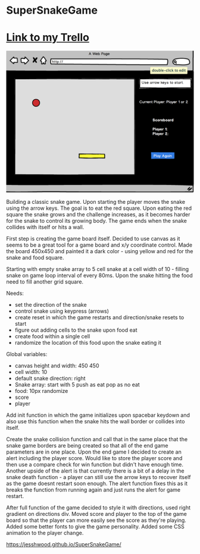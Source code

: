 # SuperSnakeGame

# [Link to my Trello](https://trello.com/b/VjQSTc0L/supersnakegame)

![](images/snakewireframe.png)


Building a classic snake game.  Upon starting the player moves the snake using the arrow keys.  The goal is to eat the red square.  Upon eating the red square the snake grows and the challenge increases, as it becomes harder for the snake to control its growing body.  The game ends when the snake collides with itself or hits a wall. 

First step is creating the game board itself.  Decided to use canvas as it seems to be a great tool for a game board and x/y coordinate control.  Made the board 450x450 and painted it a dark color - using yellow and red for the snake and food square.  

Starting with empty snake array to 5 cell snake at a cell width of 10 - filling snake on game loop interval of every 80ms.  Upon the snake hitting the food need to fill another grid square. 

Needs:
- set the direction of the snake
- control snake using keypress (arrows)
- create reset in which the game restarts and direction/snake resets to start
- figure out adding cells to the snake upon food eat
- create food within a single cell
- randomize the location of this food upon the snake eating it

Global variables:

- canvas height and width: 450 450
- cell width: 10
- default snake direction: right
- Snake array: start with 5 push as eat pop as no eat
- food: 10px randomize
- score
- player

Add init function in which the game initializes upon spacebar keydown and also use this function when the snake hits the wall border or collides into itself.

Create the snake collision function and call that in the same place that the snake game borders are being created so that all of the end game parameters are in one place.  Upon the end game I decided to create an alert including the player score.  Would like to store the player score and then use a compare check for win function but didn't have enough time.  Another upside of the alert is that currently there is a bit of a delay in the snake death function - a player can still use the arrow keys to recover itself as the game doesnt restart soon enough.  The alert function fixes this as it breaks the function from running again and just runs the alert for game restart.   

After full function of the game decided to style it with directions, used right gradient on directions div.  Moved score and player to the top of the game board so that the player can more easily see the score as they're playing.  Added some better fonts to give the game personality.  Added some CSS animation to the player change.  

https://jesshwood.github.io/SuperSnakeGame/
